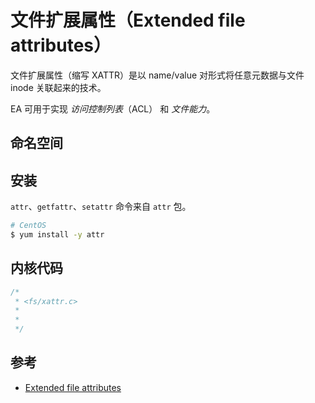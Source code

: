 # 文件扩展属性（Extended file attributes）

文件扩展属性（缩写 XATTR）是以 name/value 对形式将任意元数据与文件 inode 关联起来的技术。

EA 可用于实现 _访问控制列表_（ACL） 和 _文件能力_。

## 命名空间

## 安装

`attr`、`getfattr`、`setattr` 命令来自 `attr` 包。

```sh
# CentOS
$ yum install -y attr
```

## 内核代码

```c
/*
 * <fs/xattr.c>
 *
 *
 */
```

## 参考

* [Extended file attributes](https://en.wikipedia.org/wiki/Extended_file_attributes)
